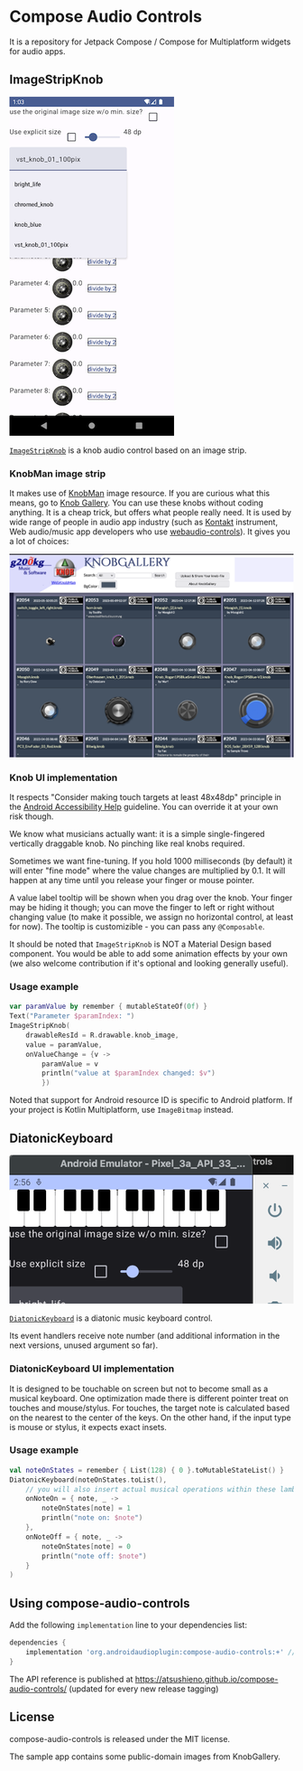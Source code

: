 # Compose Audio Controls

It is a repository for Jetpack Compose / Compose for Multiplatform widgets
for audio apps.

## ImageStripKnob

![ImageStripKnob demoapp](docs/images/ImageStripKnob.png)

[`ImageStripKnob`](https://atsushieno.github.io/compose-audio-controls/compose-audio-controls/org.androidaudioplugin.composeaudiocontrols/-image-strip-knob.html) is a knob audio control based on an image strip.

### KnobMan image strip

It makes use of [KnobMan](https://www.kvraudio.com/product/knobman-by-g200kg) image resource. If you are curious what this means, go to [Knob Gallery](https://www.g200kg.com/en/webknobman/gallery.php). You can use these knobs without coding anything. It is a cheap trick, but offers what people really need. It is used by wide range of people in audio app industry (such as [Kontakt](https://www.native-instruments.com/en/products/komplete/samplers/kontakt-7/) instrument, Web audio/music app developers who use [webaudio-controls](http://g200kg.github.io/webaudio-controls/docs/)). It gives you a lot of choices:

![KnobGallery sshot](docs/images/KnobGallery-sshot.png)

### Knob UI implementation

It respects "Consider making touch targets at least 48x48dp" principle in the [Android Accessibility Help](https://support.google.com/accessibility/android/answer/7101858?hl=en) guideline. You can override it at your own risk though.

We know what musicians actually want: it is a simple single-fingered vertically draggable knob. No pinching like real knobs required.

Sometimes we want fine-tuning. If you hold 1000 milliseconds (by default) it will enter "fine mode" where the value changes are multiplied by 0.1. It will happen at any time until you release your finger or mouse pointer.

A value label tooltip will be shown when you drag over the knob. Your finger may be hiding it though; you can move the finger to left or right without changing value (to make it possible, we assign no horizontal control, at least for now). The tooltip is customizible - you can pass any `@Composable`.

It should be noted that `ImageStripKnob` is NOT a Material Design based component. You would be able to add some animation effects by your own (we also welcome contribution if it's optional and looking generally useful).

### Usage example

```kotlin
var paramValue by remember { mutableStateOf(0f) }
Text("Parameter $paramIndex: ")
ImageStripKnob(
    drawableResId = R.drawable.knob_image,
    value = paramValue,
    onValueChange = {v ->
        paramValue = v
        println("value at $paramIndex changed: $v")
        })
```

Noted that support for Android resource ID is specific to Android platform. If your project is Kotlin Multiplatform, use `ImageBitmap` instead.

## DiatonicKeyboard

![DiatonicKeyboard sshot](docs/images/DiatonicKeyboard.png)

[`DiatonicKeyboard`](https://atsushieno.github.io/compose-audio-controls/compose-audio-controls/org.androidaudioplugin.composeaudiocontrols/-diatonic-keyboard.html) is a diatonic music keyboard control.

Its event handlers receive note number (and additional information in the next versions, unused argument so far).

### DiatonicKeyboard UI implementation

It is designed to be touchable on screen but not to become small as a musical keyboard.
One optimization made there is different pointer treat on touches and mouse/stylus.
For touches, the target note is calculated based on the nearest to the center of the keys.
On the other hand, if the input type is mouse or stylus, it expects exact insets.

### Usage example

```kotlin
val noteOnStates = remember { List(128) { 0 }.toMutableStateList() }
DiatonicKeyboard(noteOnStates.toList(),
    // you will also insert actual musical operations within these lambdas
    onNoteOn = { note, _ ->
        noteOnStates[note] = 1
        println("note on: $note")
    },
    onNoteOff = { note, _ ->
        noteOnStates[note] = 0
        println("note off: $note")
    }
)
```

## Using compose-audio-controls

Add the following `implementation` line to your dependencies list:

```groovy
dependencies {
    implementation 'org.androidaudioplugin:compose-audio-controls:+' //replace `+` with your own
}
```

The API reference is published at https://atsushieno.github.io/compose-audio-controls/ (updated for every new release tagging)

## License

compose-audio-controls is released under the MIT license.

The sample app contains some public-domain images from KnobGallery.
